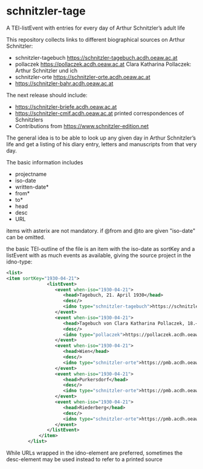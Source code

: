 # schnitzler-tage
A TEI-listEvent with entries for every day of Arthur Schnitzler’s adult life

This repository collects links to different biographical sources on Arthur Schnitzler:
* schnitzler-tagebuch https://schnitzler-tagebuch.acdh.oeaw.ac.at
* pollaczek https://pollaczek.acdh.oeaw.ac.at Clara Katharina Pollaczek: Arthur Schnitzler und ich
* schnitzler-orte https://schnitzler-orte.acdh.oeaw.ac.at
* https://schnitzler-bahr.acdh.oeaw.ac.at

The next release should include:

* https://schnitzler-briefe.acdh.oeaw.ac.at
* https://schnitzler-cmif.acdh.oeaw.ac.at printed correspondences of Schnitzlers
*  Contributions from https://www.schnitzler-edition.net 

The general idea is to be able to look up any given day in Arthur Schnitzler’s life and get a listing of his diary entry, letters and manuscripts from that very day.

The basic information includes

* projectname
* iso-date
* written-date*
* from*
* to*
* head
* desc
* URL

items with asterix are not mandatory. if @from and @to are given "iso-date" can be omitted.

the basic TEI-outline of the file is an item with the iso-date as sortKey and a listEvent with as much events as available, giving the source project in the idno-type:

```xml
<list>
<item sortKey="1930-04-21">
               <listEvent>
                  <event when-iso="1930-04-21">
                     <head>Tagebuch, 21. April 1930</head>
                     <desc/>
                     <idno type="schnitzler-tagebuch">https://schnitzler-tagebuch.acdh.oeaw.ac.at/entry__1930-04-21.html</idno>
                  </event>
                  <event when-iso="1930-04-21">
                     <head>Tagebuch von Clara Katharina Pollaczek, 18.–26. April 1930</head>
                     <desc/>
                     <idno type="pollaczek">https://pollaczek.acdh.oeaw.ac.at/ckp771.html</idno>
                  </event>
                  <event when-iso="1930-04-21">
                     <head>Wien</head>
                     <desc/>
                     <idno type="schnitzler-orte">https://pmb.acdh.oeaw.ac.at/entity/50/</idno>
                  </event>
                  <event when-iso="1930-04-21">
                     <head>Purkersdorf</head>
                     <desc/>
                     <idno type="schnitzler-orte">https://pmb.acdh.oeaw.ac.at/entity/91552/</idno>
                  </event>
                  <event when-iso="1930-04-21">
                     <head>Riederberg</head>
                     <desc/>
                     <idno type="schnitzler-orte">https://pmb.acdh.oeaw.ac.at/entity/91592/</idno>
                  </event>
               </listEvent>
            </item>
        </list>    
```

While URLs wrapped in the idno-element are preferred, sometimes the desc-element may be used instead to refer to a printed source
        
